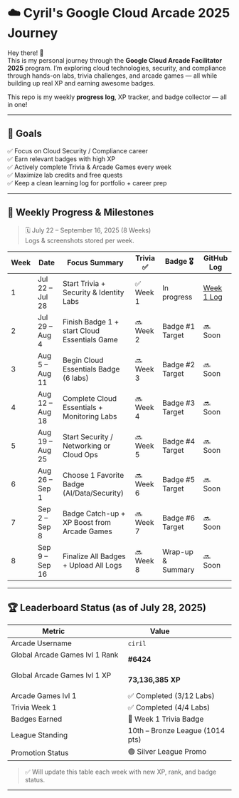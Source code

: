 # ☁️ Cyril's Google Cloud Arcade 2025 Journey

Hey there! 👋  
This is my personal journey through the **Google Cloud Arcade Facilitator 2025** program. I’m exploring cloud technologies, security, and compliance through hands-on labs, trivia challenges, and arcade games — all while building up real XP and earning awesome badges.
 

This repo is my weekly **progress log**, XP tracker, and badge collector — all in one!

---

## 🎯 Goals

✅ Focus on Cloud Security / Compliance career  
✅ Earn relevant badges with high XP  
✅ Actively complete Trivia & Arcade Games every week  
✅ Maximize lab credits and free quests  
✅ Keep a clean learning log for portfolio + career prep  

---

## 📅 Weekly Progress & Milestones

> 🗓️ July 22 – September 16, 2025 (8 Weeks)  
> Logs & screenshots stored per week.

| Week | Date              | Focus Summary                                 | Trivia ✅ | Badge 🎖️        | GitHub Log |
|------|-------------------|-----------------------------------------------|----------|------------------|------------|
| 1    | Jul 22 – Jul 28   | Start Trivia + Security & Identity Labs       | ✅ Week 1 | In progress       | [Week 1 Log](./week-01) |
| 2    | Jul 29 – Aug 4    | Finish Badge 1 + start Cloud Essentials Game  | 🔜 Week 2 | Badge #1 Target   | 🔜 Soon |
| 3    | Aug 5 – Aug 11    | Begin Cloud Essentials Badge (6 labs)         | 🔜 Week 3 | Badge #2 Target   | 🔜 Soon |
| 4    | Aug 12 – Aug 18   | Complete Cloud Essentials + Monitoring Labs   | 🔜 Week 4 | Badge #3 Target   | 🔜 Soon |
| 5    | Aug 19 – Aug 25   | Start Security / Networking or Cloud Ops      | 🔜 Week 5 | Badge #4 Target   | 🔜 Soon |
| 6    | Aug 26 – Sep 1    | Choose 1 Favorite Badge (AI/Data/Security)    | 🔜 Week 6 | Badge #5 Target   | 🔜 Soon |
| 7    | Sep 2 – Sep 8     | Badge Catch-up + XP Boost from Arcade Games   | 🔜 Week 7 | Badge #6 Target   | 🔜 Soon |
| 8    | Sep 9 – Sep 16    | Finalize All Badges + Upload All Logs         | 🔜 Week 8 | Wrap-up & Summary | 🔜 Soon |

---

## 🏆 Leaderboard Status (as of July 28, 2025)

| Metric              | Value                    |
|---------------------|--------------------------|
| Arcade Username     | `ciril`                  |
| Global Arcade Games lvl 1 Rank         | **#6424**                 |
| Global Arcade Games lvl 1 XP           | **73,136,385 XP**        |
| Arcade Games lvl 1       | ✅ Completed (3/12 Labs)  |
| Trivia Week 1       | ✅ Completed (4/4 Labs)  |
| Badges Earned       | 🏅 Week 1 Trivia Badge   |
| League Standing     | 10th – Bronze League (1014 pts)|
| Promotion Status    | 🟢 Silver League Promo |

> ✅ Will update this table each week with new XP, rank, and badge status.

---
